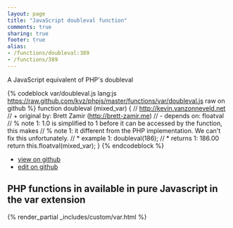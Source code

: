 ```yaml
---
layout: page
title: "JavaScript doubleval function"
comments: true
sharing: true
footer: true
alias:
- /functions/doubleval:389
- /functions/389
---
```

<!-- Generated by Rakefile:build -->
A JavaScript equivalent of PHP's doubleval

{% codeblock var/doubleval.js lang:js https://raw.github.com/kvz/phpjs/master/functions/var/doubleval.js raw on github %}
function doubleval (mixed_var) {
    // http://kevin.vanzonneveld.net
    // +   original by: Brett Zamir (http://brett-zamir.me)
    //  -   depends on: floatval
    // %        note 1: 1.0 is simplified to 1 before it can be accessed by the function, this makes
    // %        note 1: it different from the PHP implementation. We can't fix this unfortunately.
    // *     example 1: doubleval(186);
    // *     returns 1: 186.00
    return this.floatval(mixed_var);
}
{% endcodeblock %}

 - [view on github](https://github.com/kvz/phpjs/blob/master/functions/var/doubleval.js)
 - [edit on github](https://github.com/kvz/phpjs/edit/master/functions/var/doubleval.js)

## PHP functions in available in pure Javascript in the var extension
{% render_partial _includes/custom/var.html %}
